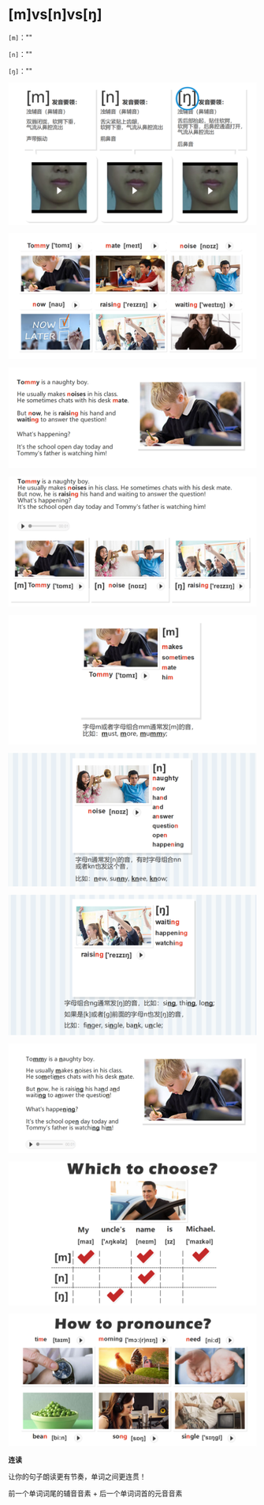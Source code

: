 # [m]vs[n]vs[ŋ]

`[m]`：""

`[n]`：""

`[ŋ]`：""

![image-20230812223033491](assets/10-My.Naughty.Classmate/image-20230812223033491.png)

![image-20230812223050198](assets/10-My.Naughty.Classmate/image-20230812223050198.png)

![image-20230812223106041](assets/10-My.Naughty.Classmate/image-20230812223106041-16918506665571.png)

![image-20230812223122451](assets/10-My.Naughty.Classmate/image-20230812223122451.png)

![image-20230812223140187](assets/10-My.Naughty.Classmate/image-20230812223140187.png)

![image-20230812223158172](assets/10-My.Naughty.Classmate/image-20230812223158172.png)

![image-20230812223218309](assets/10-My.Naughty.Classmate/image-20230812223218309.png)

![image-20230812223231362](assets/10-My.Naughty.Classmate/image-20230812223231362-16918507520103.png)

![image-20230812223256695](assets/10-My.Naughty.Classmate/image-20230812223256695.png)



![image-20230812223313784](assets/10-My.Naughty.Classmate/image-20230812223313784.png)

**连读**

让你的句子朗读更有节奏，单词之间更连贯！

前一个单词词尾的辅音音素 + 后一个单词词首的元音音素

